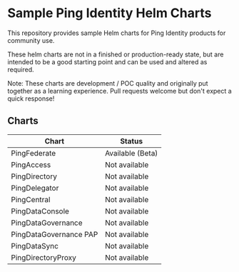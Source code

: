 # Sample Ping Identity Helm Charts

This repository provides sample Helm charts for Ping Identity products for community use.

These helm charts are not in a finished or production-ready state, but are intended to be a good starting point and can be used and altered as required.

Note: These charts are development / POC quality and originally put together as a learning experience.  Pull requests welcome but don't expect a quick response!

## Charts

| Chart | Status |
|--|--|
| PingFederate | Available (Beta) |
| PingAccess | Not available |
| PingDirectory | Not available |
| PingDelegator | Not available |
| PingCentral | Not available |
| PingDataConsole | Not available |
| PingDataGovernance | Not available |
| PingDataGovernance PAP | Not available |
| PingDataSync | Not available |
| PingDirectoryProxy | Not available |
